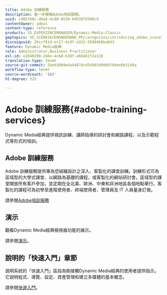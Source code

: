 ```yaml
---
title: Adobe 訓練服務
description: 進一步瞭解Adobe培訓服務。
uuid: c405f60c-d0a8-4c88-8530-b093875500cd
contentOwner: admin
content-type: reference
products: SG_EXPERIENCEMANAGER/Dynamic-Media-Classic
geptopics: SG_SCENESEVENONDEMAND_PK/categories/introducing_adobe_scene7
discoiquuid: 2bccf91d-ec27-4cdf-a322-55804b6ba0d3
feature: Dynamic Media經典
role: Administrator,Business Practitioner
exl-id: e2840200-246e-4c68-b10f-a66461f2a118
translation-type: tm+mt
source-git-commit: 1beb30b9eda4487dcd549034906079dee0b3149a
workflow-type: tm+mt
source-wordcount: '163'
ht-degree: 52%

---
```


# Adobe 訓練服務{#adobe-training-services}

Dynamic Media經典提供視訊訓練、講師指導的研討會和網路課程，以及示範程式等形式的培訓。

## Adobe 訓練服務

Adobe 訓練服務提供專為您組織設計之深入、客製化的課堂訓練。訓練形式可為區域型的大學式課堂、以網路為基礎的課程，或客製化的網站研討會。區域型的課堂開放所有客戶參加，並定期在全北美、歐洲、中東和非洲地區各個地點舉行。客製化的課程可為初學至進階使用者、終端使用者、管理員及 IT 人員量身訂做。

請參閱[Adobe培訓服務](https://learning.adobe.com/)

## 演示

觀看Dynamic Media經典檢視器功能的展示。

請參閱[演示](https://landing.adobe.com/tw/na/dynamic-media/ctir-2755/live-demos.html)。

## 說明的「快速入門」章節

說明系統的「快速入門」區段為剛接觸Dynamic Media經典的使用者提供指示。 它說明程式、導覽、設定、資產管理和建立多媒體的基本概念。

請參閱[快速入門](dmc-platform-overview.md)。
